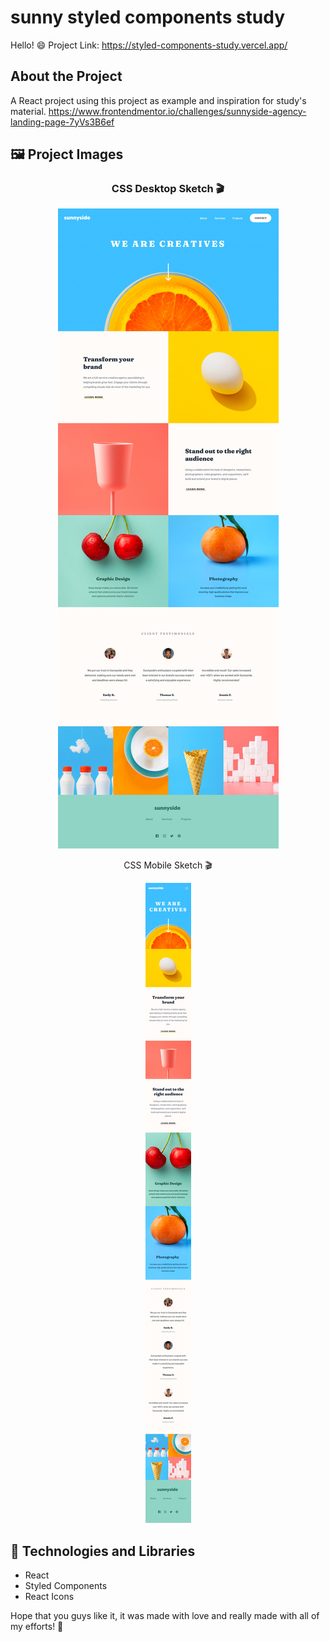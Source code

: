 # sunny styled components study

Hello! 😄
Project Link: https://styled-components-study.vercel.app/

<!-- About -->
## About the Project
A React project using this project as example and inspiration for study's material.
https://www.frontendmentor.io/challenges/sunnyside-agency-landing-page-7yVs3B6ef

## 🖼️ Project Images

<div align="center">
  <h3>CSS Desktop Sketch 🎬</h3>
  <img src="./src/assets/sunnyside-agency-/design/desktop-design.jpg" />
</div>

<div align="center">  
  <p>CSS Mobile Sketch 🎬</p>
  <img src="./src/assets/sunnyside-agency-/design/mobile-design.jpg" />
</div>

## 🧰 Technologies and Libraries

*  React
* Styled Components
* React Icons

Hope that you guys like it, it was made with love and really made with all of my efforts! 💙
